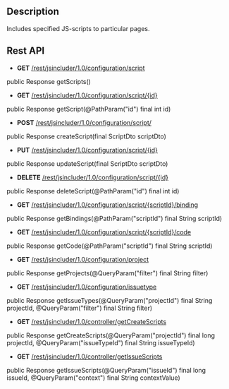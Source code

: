 ## Description

Includes specified JS-scripts to particular pages.

## Rest API

- **GET** [/rest/jsincluder/1.0/configuration/script]()

public Response getScripts()

- **GET** [/rest/jsincluder/1.0/configuration/script/{id}]()

public Response getScript(@PathParam("id") final int id)

- **POST** [/rest/jsincluder/1.0/configuration/script/]()

public Response createScript(final ScriptDto scriptDto)

- **PUT** [/rest/jsincluder/1.0/configuration/script/{id}]()

public Response updateScript(final ScriptDto scriptDto) 

- **DELETE** [/rest/jsincluder/1.0/configuration/script/{id}]()

public Response deleteScript(@PathParam("id") final int id) 

- **GET** [/rest/jsincluder/1.0/configuration/script/{scriptId}/binding]()

public Response getBindings(@PathParam("scriptId") final String scriptId)

- **GET** [/rest/jsincluder/1.0/configuration/script/{scriptId}/code]()

public Response getCode(@PathParam("scriptId") final String scriptId)

- **GET** [/rest/jsincluder/1.0/configuration/project]()

public Response getProjects(@QueryParam("filter") final String filter)

- **GET** [/rest/jsincluder/1.0/configuration/issuetype]()

public Response getIssueTypes(@QueryParam("projectId") final String projectId, @QueryParam("filter") final String filter)

- **GET** [/rest/jsincluder/1.0/controller/getCreateScripts]()

public Response getCreateScripts(@QueryParam("projectId") final long projectId, @QueryParam("issueTypeId") final String issueTypeId)

- **GET** [/rest/jsincluder/1.0/controller/getIssueScripts]()

public Response getIssueScripts(@QueryParam("issueId") final long issueId, @QueryParam("context") final String contextValue)

